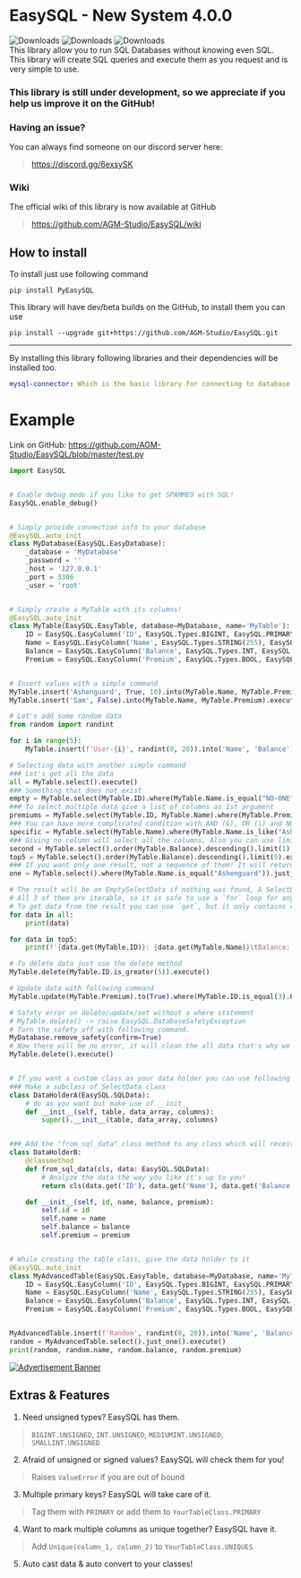 # EasySQL - New System 4.0.0
![Downloads](https://pepy.tech/badge/pyeasysql)
![Downloads](https://pepy.tech/badge/pyeasysql/week)
![Downloads](https://pepy.tech/badge/pyeasysql/month)  
This library allow you to run SQL Databases without knowing even SQL.  
This library will create SQL queries and execute them as you request and is very simple to use.

### This library is still under development, so we appreciate if you help us improve it on the GitHub!

### Having an issue?
You can always find someone on our discord server here:
> https://discord.gg/6exsySK

### Wiki
The official wiki of this library is now available at GitHub
> https://github.com/AGM-Studio/EasySQL/wiki

## How to install
To install just use following command
```shell
pip install PyEasySQL
```
This library will have dev/beta builds on the GitHub, to install them you can use

```shell
pip install --upgrade git+https://github.com/AGM-Studio/EasySQL.git
```
***
By installing this library following libraries and their dependencies will be installed too.
```yaml
mysql-connector: Which is the basic library for connecting to database
```
# Example
Link on GitHub: https://github.com/AGM-Studio/EasySQL/blob/master/test.py 
```python
import EasySQL


# Enable debug mode if you like to get SPAMMED with SQL!
EasySQL.enable_debug()


# Simply provide connection info to your database
@EasySQL.auto_init
class MyDatabase(EasySQL.EasyDatabase):
    _database = 'MyDatabase'
    _password = ''
    _host = '127.0.0.1'
    _port = 3306
    _user = 'root'


# Simply create a MyTable with its columns!
@EasySQL.auto_init
class MyTable(EasySQL.EasyTable, database=MyDatabase, name='MyTable'):
    ID = EasySQL.EasyColumn('ID', EasySQL.Types.BIGINT, EasySQL.PRIMARY, EasySQL.AUTO_INCREMENT)
    Name = EasySQL.EasyColumn('Name', EasySQL.Types.STRING(255), EasySQL.NOT_NULL, default='Missing')
    Balance = EasySQL.EasyColumn('Balance', EasySQL.Types.INT, EasySQL.NOT_NULL)
    Premium = EasySQL.EasyColumn('Premium', EasySQL.Types.BOOL, EasySQL.NOT_NULL, default=False)


# Insert values with a simple command
MyTable.insert('Ashenguard', True, 10).into(MyTable.Name, MyTable.Premium, MyTable.Balance).execute()
MyTable.insert('Sam', False).into(MyTable.Name, MyTable.Premium).execute()

# Let's add some random data
from random import randint

for i in range(5):
    MyTable.insert(f'User-{i}', randint(0, 20)).into('Name', 'Balance').execute()

# Selecting data with another simple command
### Let's get all the data
all = MyTable.select().execute()
### Something that does not exist
empty = MyTable.select(MyTable.ID).where(MyTable.Name.is_equal("NO-ONE")).execute()
### To select multiple data give a list of columns as 1st argument
premiums = MyTable.select(MyTable.ID, MyTable.Name).where(MyTable.Premium.is_equal(True)).execute()
### You can have more complicated condition with AND (&), OR (|) and NOT (~)
specific = MyTable.select(MyTable.Name).where(MyTable.Name.is_like("Ash%").AND(MyTable.ID.is_lesser_equal(5))).execute()
### Giving no column will select all the columns, Also you can use limit, offset and order to sort data
second = MyTable.select().order(MyTable.Balance).descending().limit(1).offset(1).execute()
top5 = MyTable.select().order(MyTable.Balance).descending().limit(5).execute()
### If you want only one result, not a sequence of them! It will return a SelectData if a data is found or return None if none is found.
one = MyTable.select().where(MyTable.Name.is_equal("Ashenguard")).just_one().execute()

# The result will be an EmptySelectData if nothing was found, A SelectData if only one was found, Or a tuple of SelectData
# All 3 of them are iterable, so it is safe to use a `for` loop for any result
# To get data from the result you can use `get`, but it only contains columns requested in select method.
for data in all:
    print(data)

for data in top5:
    print(f'{data.get(MyTable.ID)}: {data.get(MyTable.Name)}\tBalance: {data.get(MyTable.Balance)}')

# To delete data just use the delete method
MyTable.delete(MyTable.ID.is_greater(5)).execute()

# Update data with following command
MyTable.update(MyTable.Premium).to(True).where(MyTable.ID.is_equal(3).OR(MyTable.Name.is_equal('Sam'))).execute()

# Safety error on delete/update/set without a where statement
# MyTable.delete() -> raise EasySQL.DatabaseSafetyException
# Turn the safety off with following command.
MyDatabase.remove_safety(confirm=True)
# Now there will be no error, it will clean the all data that's why we had safety lock
MyTable.delete().execute()


# If you want a custom class as your data holder you can use following examples
### Make a subclass of SelectData class
class DataHolderA(EasySQL.SQLData):
    # do as you want but make use of __init__
    def __init__(self, table, data_array, columns):
        super().__init__(table, data_array, columns)


### Add the "from_sql_data" class method to any class which will receive the SQLData
class DataHolderB:
    @classmethod
    def from_sql_data(cls, data: EasySQL.SQLData):
        # Analyze the data the way you like it's up to you!
        return cls(data.get('ID'), data.get('Name'), data.get('Balance'), data.get('Premium'))

    def __init__(self, id, name, balance, premium):
        self.id = id
        self.name = name
        self.balance = balance
        self.premium = premium


# While creating the table class, give the data holder to it
@EasySQL.auto_init
class MyAdvancedTable(EasySQL.EasyTable, database=MyDatabase, name='MyTable', data_class=DataHolderB):
    ID = EasySQL.EasyColumn('ID', EasySQL.Types.BIGINT, EasySQL.PRIMARY, EasySQL.AUTO_INCREMENT)
    Name = EasySQL.EasyColumn('Name', EasySQL.Types.STRING(255), EasySQL.NOT_NULL, default='Missing')
    Balance = EasySQL.EasyColumn('Balance', EasySQL.Types.INT, EasySQL.NOT_NULL)
    Premium = EasySQL.EasyColumn('Premium', EasySQL.Types.BOOL, EasySQL.NOT_NULL, default=False)


MyAdvancedTable.insert(f'Random', randint(0, 20)).into('Name', 'Balance').execute()
random = MyAdvancedTable.select().just_one().execute()
print(random, random.name, random.balance, random.premium)
```

[![Advertisement Banner](https://2captcha.com/referral-banners/2captcha/08.gif)](https://2captcha.com/?from=19092307)

## Extras & Features
1. Need unsigned types? EasySQL has them.
> `BIGINT.UNSIGNED`, `INT.UNSIGNED`, `MEDIUMINT.UNSIGNED`, `SMALLINT.UNSIGNED`
2. Afraid of unsigned or signed values? EasySQL will check them for you!
> Raises `ValueError` if you are out of bound
3. Multiple primary keys? EasySQL will take care of it.
> Tag them with `PRIMARY` or add them to `YourTableClass.PRIMARY`
4. Want to mark multiple columns as unique together? EasySQL have it.
> Add `Unique(column_1, column_2)` to `YourTableClass.UNIQUES`
5. Auto cast data & auto convert to your classes!